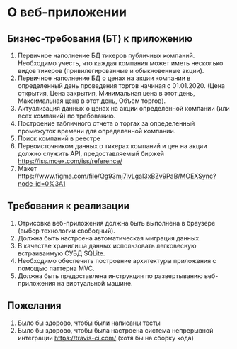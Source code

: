 # О веб-приложении

## Бизнес-требования (БТ) к приложению

1. Первичное наполнение БД тикеров публичных компаний. Необходимо учесть, что каждая компания может иметь несколько видов тикеров (привилегированные и обыкновенные акции).
2. Первичное наполнение БД о ценах на акции компании в определенный день проведения торгов начиная с 01.01.2020. (Цена открытия, Цена закрытия, Минимальная цена в этот день, Максимальная цена в этот день, Объем торгов).
3. Актуализация данных о ценах на акции определенной компании (или всех компаний) по требованию.
4. Построение табличного отчета о торгах за определенный промежуток времени для определенной компании.
5. Поиск компаний в реестре
6. Первоисточником данных о тикерах компаний и цен на акции должно служить API, предоставляемый биржей https://iss.moex.com/iss/reference/
7. Макет https://www.figma.com/file/Qg93mj7ivLgaI3xBZv9PaB/MOEXSync?node-id=0%3A1

## Требования к реализации

1. Отрисовка веб-приложения должна быть выполнена в браузере (выбор технологии свободный).
2. Должна быть настроена автоматическая миграция данных.
3. В качестве хранилища данных использовать легковесную встраиваимую СУБД SQLite.
4. Необходимо обеспечить построение архитектуры приложения с помощью паттерна MVC.
5. Должна быть предоставлена инструкция по развертыванию веб-приложения на виртуальной машине.

## Пожелания
1. Было бы здорово, чтобы были написаны тесты
2. Было бы здорово, чтобы была настроена система непрерывной интеграции https://travis-ci.com/ (хотя бы на сборку кода)